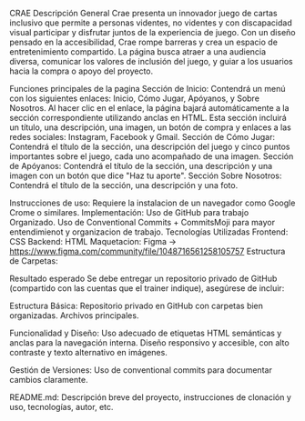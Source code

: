 CRAE
Descripción General
Crae presenta un innovador juego de cartas inclusivo que permite a personas videntes, no videntes y con discapacidad visual participar y disfrutar juntos de la experiencia de juego. Con un diseño pensado en la accesibilidad, Crae rompe barreras y crea un espacio de entretenimiento compartido. La página busca atraer a una audiencia diversa, comunicar los valores de inclusión del juego, y guiar a los usuarios hacia la compra o apoyo del proyecto.

Funciones principales de la pagina
Sección de Inicio:
Contendrá un menú con los siguientes enlaces: Inicio, Cómo Jugar, Apóyanos, y Sobre Nosotros. Al hacer clic en el enlace, la página bajará automáticamente a la sección correspondiente utilizando anclas en HTML. Esta sección incluirá un título, una descripción, una imagen, un botón de compra y enlaces a las redes sociales: Instagram, Facebook y Gmail.
Sección de Cómo Jugar:
Contendrá el título de la sección, una descripción del juego y cinco puntos importantes sobre el juego, cada uno acompañado de una imagen.
Sección de Apóyanos:
Contendrá el título de la sección, una descripción y una imagen con un botón que dice "Haz tu aporte".
Sección Sobre Nosotros:
Contendrá el título de la sección, una descripción y una foto.

Instrucciones de uso:
Requiere la instalacion de un navegador como Google Crome o similares.
Implementación:
Uso de GitHub para trabajo Organizado.
Uso de Conventional Commits + CommitsMoji para mayor entendimienot y organizacion de trabajo.
Tecnologías Utilizadas
Frontend: CSS
Backend: HTML
Maquetacion: Figma -> https://www.figma.com/community/file/1048716561258105757
Estructura de Carpetas:


Resultado esperado
Se debe entregar un repositorio privado de GitHub (compartido con las cuentas que el trainer indique), asegúrese de incluir:



Estructura Básica:
Repositorio privado en GitHub con carpetas bien organizadas.
Archivos principales.


Funcionalidad y Diseño:
Uso adecuado de etiquetas HTML semánticas y anclas para la navegación interna.
Diseño responsivo y accesible, con alto contraste y texto alternativo en imágenes.


Gestión de Versiones:
Uso de conventional commits para documentar cambios claramente.


README.md:
Descripción breve del proyecto, instrucciones de clonación y uso, tecnologías, autor, etc.